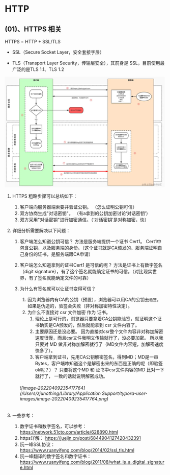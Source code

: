 # HTTP

## (01)、HTTPS 相关

HTTPS = HTTP + SSL/TLS

* SSL（Secure Socket Layer，安全套接字层）

* TLS（Transport Layer Security，传输层安全），其前身是 SSL，目前使用最广泛的是TLS 1.1、TLS 1.2

![image-20220517094640946](HTTP.assets/image-20220517094640946.png)

1. HTTPS 粗略步骤可以总结如下：

   1. 客户端向服务器端索要并验证公钥。 （怎么证明公钥可信）
   2. 双方协商生成"对话密钥"。 （有a拿到的公钥加密讨论‘对话密钥’）
   3. 双方采用"对话密钥"进行加密通信。（‘对话密钥’是对称加密，快）

2. 详细分析需要解决以下问题：

   1. 客户端怎么知道公钥可信？ 方法是服务端提供一个证书 Cert1。 Cert1中包含公钥，以及服务端的身份。（这个证书就是CA颁发的、服务端证明自己身份的证书，是服务端跟CA申请）

   2. 客户端怎么知道拿到的证书Cert1 是可信的呢？ 方法是证书上有数字签名（digit signature），有了这个签名就能确定证书的可信。（对比现实世界，有了签名就能确定文件的可靠）

   3. 为什么有签名就可以让证书变得可信？ 

      1. 因为浏览器内有CA的公钥（预置），浏览器可以用CA的公钥去`验签`，如果是伪造的，验签会失败（非对称加密特性决定）。
      2. 为什么不直接对 csr 文件加密 作为 证书。 
         1. 理论上是可行的，浏览器只要拿着CA公钥能验签，就证明这个证书确实是CA颁发的，然后就能拿到 csr 文件内容了。
         2. 主要原因还是没必要。 因为直接对csr整个文件内容非对称加解密速度很慢，而且csr文件我明文传输就行了，没必要加密。 所以我只要对 MD 做非对称加解密就行了（MD文件内容短，加解密速度快多了）。
         3. 客户端拿到证书，先用CA公钥解密签名，得到MD；MD是一串Bytes，客户端咋知道这个是解密出来的东西是正确的呢（即验签ok呢？）？ 只要将这个MD 和 证书中csr文件内容的MD 比对一下就行了， 一致的话就说明解密成功。

      ###### ![image-20220409235417764](/Users/zjunothing/Library/Application Support/typora-user-images/image-20220409235417764.png)

3. 一些参考：

   1. 数字证书和数字签名，可以参考： https://network.51cto.com/article/628890.html
   2. https详解： https://juejin.cn/post/6844904127420432391
   3. 阮一峰SSL协议：https://www.ruanyifeng.com/blog/2014/02/ssl_tls.html
   4. 阮一峰翻译的数字签名和数字证书：https://www.ruanyifeng.com/blog/2011/08/what_is_a_digital_signature.html

   